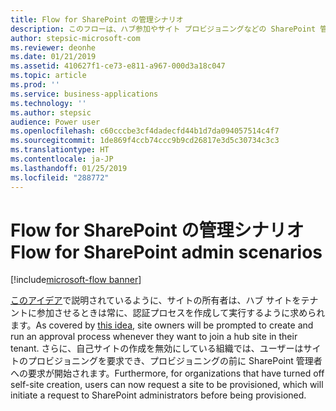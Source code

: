 ```yaml
---
title: Flow for SharePoint の管理シナリオ
description: このフローは、ハブ参加やサイト プロビジョニングなどの SharePoint 管理シナリオに使用されます。
author: stepsic-microsoft-com
ms.reviewer: deonhe
ms.date: 01/21/2019
ms.assetid: 410627f1-ce73-e811-a967-000d3a18c047
ms.topic: article
ms.prod: ''
ms.service: business-applications
ms.technology: ''
ms.author: stepsic
audience: Power user
ms.openlocfilehash: c60cccbe3cf4dadecfd44b1d7da094057514c4f7
ms.sourcegitcommit: 1de869f4ccb74ccc9b9cd26817e3d5c30734c3c3
ms.translationtype: HT
ms.contentlocale: ja-JP
ms.lasthandoff: 01/25/2019
ms.locfileid: "288772"
---
```

# <a name="flow-for-sharepoint-admin-scenarios"></a><span data-ttu-id="2eb95-103">Flow for SharePoint の管理シナリオ</span><span class="sxs-lookup"><span data-stu-id="2eb95-103">Flow for SharePoint admin scenarios</span></span>


[!include[microsoft-flow banner](../includes/microsoft-flow.md)]

<span data-ttu-id="2eb95-104">[このアイデア](https://powerusers.microsoft.com/t5/Flow-Ideas/Approval-of-SharePoint-Site-getting-joined-with-a-Hub-Site/idi-p/122808)で説明されているように、サイトの所有者は、ハブ サイトをテナントに参加させるときは常に、認証プロセスを作成して実行するように求められます。</span><span class="sxs-lookup"><span data-stu-id="2eb95-104">As covered by [this idea](https://powerusers.microsoft.com/t5/Flow-Ideas/Approval-of-SharePoint-Site-getting-joined-with-a-Hub-Site/idi-p/122808), site owners will be prompted to create and run an approval process whenever they want to join a hub site in their tenant.</span></span>  <span data-ttu-id="2eb95-105">さらに、自己サイトの作成を無効にしている組織では、ユーザーはサイトのプロビジョニングを要求でき、プロビジョニングの前に SharePoint 管理者への要求が開始されます。</span><span class="sxs-lookup"><span data-stu-id="2eb95-105">Furthermore, for organizations that have turned off self-site creation, users can now request a site to be provisioned, which will initiate a request to SharePoint administrators before being provisioned.</span></span>